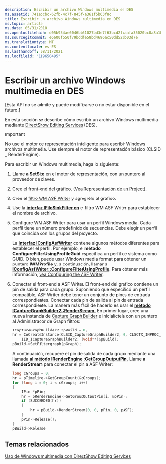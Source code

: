 ```yaml
---
description: Escribir un archivo Windows multimedia en DES
ms.assetid: 741ebcbc-62fb-4c7f-845f-a361f5b63f8c
title: Escribir un archivo Windows multimedia en DES
ms.topic: article
ms.date: 05/31/2018
ms.openlocfilehash: d05b954ae6046bb61027bd3e7f63bcd2fcaafa35020bc0a8a1bed278b99731ea
ms.sourcegitcommit: e6600f550f79bddfe58bd4696ac50dd52cb03d7e
ms.translationtype: MT
ms.contentlocale: es-ES
ms.lasthandoff: 08/11/2021
ms.locfileid: "119650495"
---
```

# <a name="writing-a-windows-media-file-in-des"></a>Escribir un archivo Windows multimedia en DES

\[Esta API no se admite y puede modificarse o no estar disponible en el futuro.\]

En esta sección se describe cómo escribir un archivo Windows multimedia mediante [DirectShow Editing Services](directshow-editing-services.md) (DES).

> [!IMPORTANT]
> No use el motor de representación inteligente para escribir Windows archivos multimedia. Use siempre el motor de representación básico (CLSID \_ RenderEngine).

 

Para escribir un Windows multimedia, haga lo siguiente:

1.  Llame **a SetSite** en el motor de representación, con un puntero al proveedor de claves.
2.  Cree el front-end del gráfico. (Vea [Representación de un Project](rendering-a-project.md)).
3.  Cree el [filtro WM ASF Writer](wm-asf-writer-filter.md) y agrégrélo al gráfico.
4.  Use la [**interfaz IFileSinkFilter en**](/windows/desktop/api/Strmif/nn-strmif-ifilesinkfilter) el filtro WM ASF Writer para establecer el nombre de archivo.
5.  Configure WM ASF Writer para usar un perfil Windows media. Cada perfil tiene un número predefinido de secuencias. Debe elegir un perfil que coincida con los grupos del proyecto.

    La [**interfaz IConfigAsfWriter**](/previous-versions/windows/desktop/api/Dshowasf/nn-dshowasf-iconfigasfwriter) contiene algunos métodos diferentes para establecer el perfil. Por ejemplo, el **método ConfigureFilterUsingProfileGuid** especifica un perfil de sistema como GUID. O bien, puede usar Windows media format para obtener un puntero **IWMProfile** y, a continuación, llamar a [**IConfigAsfWriter::ConfigureFilterUsingProfile**](/previous-versions/windows/desktop/api/Dshowasf/nf-dshowasf-iconfigasfwriter-configurefilterusingprofile). Para obtener más información, [vea Configuring the ASF Writer](configuring-the-asf-writer.md).

6.  Conectar el front-end a ASF Writer. El front-end del gráfico contiene un pin de salida para cada grupo. Suponiendo que especificó un perfil compatible, ASF Writer debe tener un conjunto de pines de entrada correspondientes. Conectar cada pin de salida al pin de entrada correspondiente. La manera más fácil de hacerlo es usar el [**método ICaptureGraphBuilder2::RenderStream.**](/windows/desktop/api/Strmif/nf-strmif-icapturegraphbuilder2-renderstream) En primer lugar, cree una nueva instancia de [Capture Graph Builder](capture-graph-builder.md) e inicialíctela con un puntero al Administrador de Graph filtros:

    ```C++
    ICaptureGraphBuilder2 *pBuild = 0;
    hr = CoCreateInstance(CLSID_CaptureGraphBuilder2, 0, CLSCTX_INPROC_SERVER,
        IID_ICaptureGraphBuilder2, (void**)&pBuild);
    pBuild->SetFiltergraph(pGraph); 
    ```

    

    A continuación, recupere el pin de salida de cada grupo mediante una llamada [**al método IRenderEngine::GetGroupOutputPin.**](irenderengine-getgroupoutputpin.md) Llame **a RenderStream** para conectar el pin a ASF Writer:

    ```C++
    long cGroups = 0;
    hr = pTimeline->GetGroupCount(&cGroups);
    for (long i = 0; i < cGroups; i++)
    {
        IPin *pPin;
        hr = pRenderEngine->GetGroupOutputPin(i, &pPin);
        if (SUCCEEDED(hr))
        {
            hr = pBuild->RenderStream(0, 0, pPin, 0, pASF);
        }
        pPin->Release();
    }
    pBuild->Release
    ```

    

## <a name="related-topics"></a>Temas relacionados

<dl> <dt>

[Uso de Windows multimedia con DirectShow Editing Services](using-windows-media-with-directshow-editing-services.md)
</dt> </dl>

 

 



